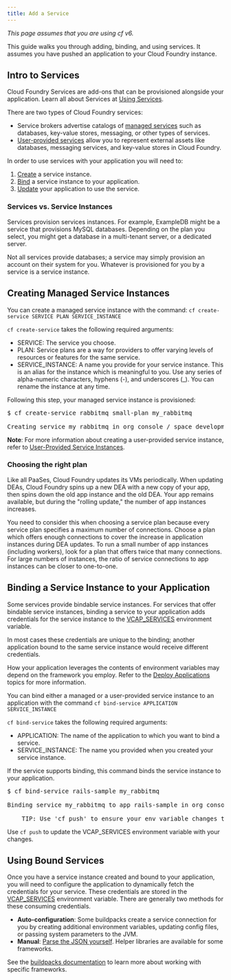 ```yaml
---
title: Add a Service
---
```


_This page assumes that you are using cf v6._

This guide walks you through adding, binding, and using services.
It assumes you have pushed an application to your Cloud Foundry instance.

## <a id='intro'></a>Intro to Services ##

Cloud Foundry Services are add-ons that can be provisioned alongside your application. Learn all about Services at [Using Services](index.html).

There are two types of Cloud Foundry services:
- Service brokers advertise catalogs of [managed services](./managed.html) such as databases, key-value stores, messaging, or other types of services.
- [User-provided services](./user-provided.html) allow you to represent external assets like databases, messaging services, and key-value stores in Cloud Foundry.

In order to use services with your application you will need to:

1. [Create](#create) a service instance.
1. [Bind](#bind) a service instance to your application.
1. [Update](#use) your application to use the service.

### <a id='instances'></a> Services vs. Service Instances ###

Services provision services instances. For example, ExampleDB might be a service that provisions MySQL databases.
Depending on the plan you select, you might get a database in a multi-tenant
server, or a dedicated server.

Not all services provide databases; a service may simply provision an account on
their system for you.
Whatever is provisioned for you by a service is a service instance.

## <a id='create'></a>Creating Managed Service Instances ##

You can create a managed service instance with the command: `cf create-service SERVICE PLAN SERVICE_INSTANCE`

`cf create-service` takes the following required arguments:

* SERVICE: The service you choose.
* PLAN: Service plans are a way for providers to offer varying levels
of resources or features for the same service.
* SERVICE\_INSTANCE: A name you provide for your service instance.
This is an alias for the instance which is meaningful to you.
Use any series of alpha-numeric characters, hyphens (-), and underscores (_).
You can rename the instance at any time.

Following this step, your managed service instance is provisioned:

<pre class="terminal">
$ cf create-service rabbitmq small-plan my_rabbitmq

Creating service my_rabbitmq in org console / space development as user@example.com... OK
</pre>

**Note**: For more information about creating a user-provided service instance,
refer to [User-Provided Service Instances](./user-provided.html).

### <a id='connections'></a> Choosing the right plan  ###

Like all PaaSes, Cloud Foundry updates its VMs periodically.
When updating DEAs, Cloud Foundry spins up a new DEA with a new copy of your
app, then spins down the old app instance and the old DEA.
Your app remains available, but during the "rolling update," the number of app
instances increases.

You need to consider this when choosing a service plan because
every service plan specifies a maximum number of connections.
Choose a plan which offers enough connections to cover the increase in application
instances during DEA updates.
To run a small number of app instances (including workers), look for a plan
that offers twice that many connections.
For large numbers of instances, the ratio of service connections to app instances
can be closer to one-to-one.

## <a id='bind'></a>Binding a Service Instance to your Application ##

Some services provide bindable service instances.
For services that offer bindable service instances, binding a service to your
application adds credentials for the service instance to the
[VCAP_SERVICES](../deploy-apps/environment-variable.html#VCAP_SERVICES)
environment variable.

In most cases these credentials are unique to the binding; another application
bound to the same service instance would receive different credentials.

How your application leverages the contents of environment variables may depend
on the framework you employ.
Refer to the [Deploy Applications](../deploy-apps/index.html) topics for more information.

You can bind either a managed or a user-provided service instance to an application with the command `cf bind-service APPLICATION SERVICE_INSTANCE`

`cf bind-service` takes the following required arguments:

* APPLICATION: The name of the application to which you want to bind a service.
* SERVICE\_INSTANCE: The name you provided when you created your service
instance.

If the service supports binding, this command binds the service instance to your
application.

<pre class="terminal">
$ cf bind-service rails-sample my_rabbitmq

Binding service my_rabbitmq to app rails-sample in org console / space development as user@example.com... OK

	TIP: Use 'cf push' to ensure your env variable changes take effect
</pre>

Use `cf push` to update the VCAP_SERVICES environment variable with your
changes.

## <a id='use'></a>Using Bound Services ##

Once you have a service instance created and bound to your application, you will
need to configure the application to dynamically fetch the credentials for your
service.
These credentials are stored in the
[VCAP_SERVICES](../deploy-apps/environment-variable.html#VCAP_SERVICES)
environment variable.
There are generally two methods for these consuming credentials.

* **Auto-configuration**: Some buildpacks create a service connection for you
by creating additional environment variables, updating config files, or passing
system parameters to the JVM.
* **Manual**: [Parse the JSON yourself](../deploy-apps/environment-variable.html#app). Helper libraries are
available for some frameworks.

See the [buildpacks documentation](../../buildpacks) to learn more about
working with specific frameworks.


